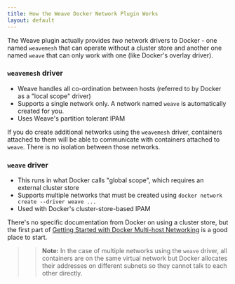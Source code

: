 ```yaml
---
title: How the Weave Docker Network Plugin Works
layout: default
---
```



The Weave plugin actually provides *two* network drivers to Docker - one named `weavemesh` that can operate without a cluster store and another one named `weave` that can only work with one (like Docker's overlay driver).

### `weavemesh` driver

* Weave handles all co-ordination between hosts (referred to by Docker as a "local scope" driver)
* Supports a single network only. A network named `weave` is automatically created for you.
* Uses Weave's partition tolerant IPAM

If you do create additional networks using the `weavemesh` driver, containers attached to them will be able to communicate with containers attached to `weave`. There is no isolation between those networks.

### `weave` driver

* This runs in what Docker calls "global scope", which requires an external cluster store
* Supports multiple networks that must be created using `docker network create --driver weave ...`
* Used with Docker's cluster-store-based IPAM

There's no specific documentation from Docker on using a cluster
store, but the first part of
[Getting Started with Docker Multi-host Networking](https://github.com/docker/docker/blob/master/docs/userguide/networking/get-started-overlay.md) is a good place to start.

>>**Note:** In the case of multiple networks using the `weave` driver, all containers are on the same virtual network but Docker allocates their addresses on different subnets so they cannot talk to each other directly.


